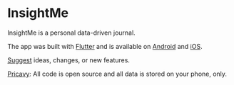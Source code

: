 # InsightMe

InsightMe is a personal data-driven journal.

The app was built with [Flutter](https://flutter.io/) and is available on [Android](https://play.google.com/store/apps/details?id=com.insightme) and [iOS](https://apps.apple.com/de/app/insightme/id1522480765).

[Suggest](https://changemap.co/chris/insightme) ideas, changes, or new features.

[Pricavy](https://app.insightme.org/privacy): All code is open source and all data is stored on your phone, only. 
